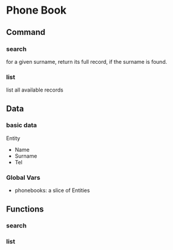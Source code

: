 # Phone Book 

## Command

### search 
for a given surname, return its full record, if the surname is found.
### list
list all available records


## Data 

### basic data
Entity
- Name
- Surname
- Tel

### Global Vars
- phonebooks: a slice of Entities 

## Functions
### search

### list